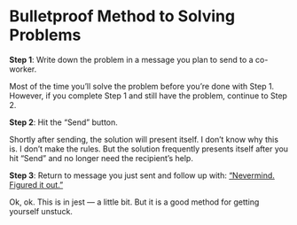 # Bulletproof Method to Solving Problems

**Step 1**: Write down the problem in a message you plan to send to a co-worker.

Most of the time you’ll solve the problem before you’re done with Step 1. However, if you complete Step 1 and still have the problem, continue to Step 2.

**Step 2**: Hit the “Send” button.

Shortly after sending, the solution will present itself. I don’t know why this is. I don’t make the rules. But the solution frequently presents itself after you hit “Send” and no longer need the recipient’s help.

**Step 3**: Return to message you just sent and follow up with: [“Nevermind. Figured it out.”](https://www.instagram.com/reel/C40w-f3PA7I)

Ok, ok. This is in jest — a little bit. But it is a good method for getting yourself unstuck.